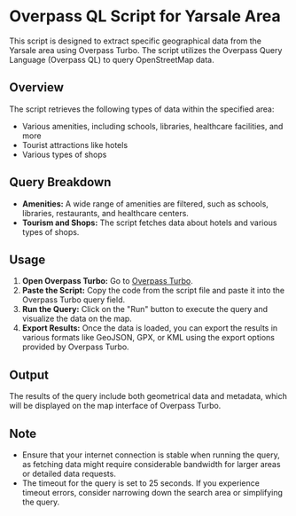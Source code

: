 # Overpass QL Script for Yarsale Area

This script is designed to extract specific geographical data from the Yarsale area using Overpass Turbo. The script utilizes the Overpass Query Language (Overpass QL) to query OpenStreetMap data.

## Overview

The script retrieves the following types of data within the specified area:
- Various amenities, including schools, libraries, healthcare facilities, and more
- Tourist attractions like hotels
- Various types of shops

## Query Breakdown

- **Amenities:** A wide range of amenities are filtered, such as schools, libraries, restaurants, and healthcare centers.
- **Tourism and Shops:** The script fetches data about hotels and various types of shops.

## Usage

1. **Open Overpass Turbo:** Go to [Overpass Turbo](https://overpass-turbo.eu/).
2. **Paste the Script:** Copy the code from the script file and paste it into the Overpass Turbo query field.
3. **Run the Query:** Click on the "Run" button to execute the query and visualize the data on the map.
4. **Export Results:** Once the data is loaded, you can export the results in various formats like GeoJSON, GPX, or KML using the export options provided by Overpass Turbo.

## Output

The results of the query include both geometrical data and metadata, which will be displayed on the map interface of Overpass Turbo.

## Note

- Ensure that your internet connection is stable when running the query, as fetching data might require considerable bandwidth for larger areas or detailed data requests.
- The timeout for the query is set to 25 seconds. If you experience timeout errors, consider narrowing down the search area or simplifying the query.
